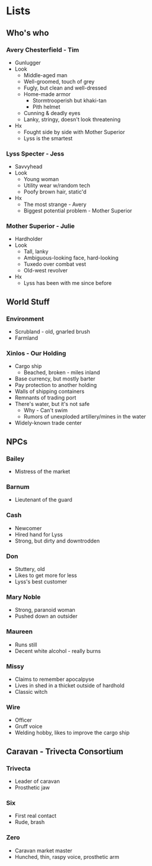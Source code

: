 # Lists

## Who's who

### Avery Chesterfield - Tim

* Gunlugger
* Look
	* Middle-aged man
	* Well-groomed, touch of grey
	* Fugly, but clean and well-dressed
	* Home-made armor
		* Stormtrooperish but khaki-tan
		* Pith helmet
	* Cunning & deadly eyes
	* Lanky, stringy, doesn't look threatening
* Hx
	* Fought side by side with Mother Superior
	* Lyss is the smartest

### Lyss Specter - Jess

* Savvyhead
* Look
	* Young woman
	* Utility wear w/random tech
	* Poofy brown hair, static'd
* Hx
	* The most strange - Avery
	* Biggest potential problem - Mother Superior

### Mother Superior - Julie

* Hardholder
* Look
	* Tall, lanky
	* Ambiguous-looking face, hard-looking
	* Tuxedo over combat vest
	* Old-west revolver
* Hx
	* Lyss has been with me since before

## World Stuff

### Environment

* Scrubland - old, gnarled brush
* Farmland

### Xinlos - Our Holding

* Cargo ship
	* Beached, broken - miles inland
* Base currency, but mostly barter
* Pay protection to another holding
* Walls of shipping containers
* Remnants of trading port
* There's water, but it's not safe
	* Why - Can't swim
	* Rumors of unexploded artillery/mines in the water
* Widely-known trade center

## NPCs

### Bailey

* Mistress of the market

### Barnum

* Lieutenant of the guard

### Cash

* Newcomer
* Hired hand for Lyss
* Strong, but dirty and downtrodden

### Don

* Stuttery, old
* Likes to get more for less
* Lyss's best customer

### Mary Noble

* Strong, paranoid woman
* Pushed down an outsider

### Maureen

* Runs still
* Decent white alcohol - really burns

### Missy

* Claims to remember apocalpyse
* Lives in shed in a thicket outside of hardhold
* Classic witch

### Wire

* Officer
* Gruff voice
* Welding hobby, likes to improve the cargo ship

## Caravan - Trivecta Consortium

### Trivecta

* Leader of caravan
* Prosthetic jaw

### Six

* First real contact
* Rude, brash

### Zero

* Caravan market master
* Hunched, thin, raspy voice, prosthetic arm